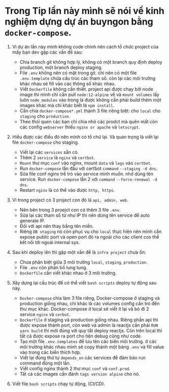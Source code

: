 # Trong Tip lần này mình sẽ nói về kinh nghiệm dựng dự án buyngon bằng `docker-compose`.

1. Vì dự án lần này mình không code chính nên cách tổ chức project của mấy bạn dev gặp các vấn đề sau:
    - Chia branch git không hợp lý, không có một branch quy định deploy production, một branch deploy staging.
    - File `.env` không nên có mặt trong git. chỉ nên có một file `.env.template` chứa cấu trúc các tham số. còn lại các môi trường khác nhau sẽ fill vào các thông số khác nhau.
    - Viết `Dockerfile` không cần thiết. project api được chạy bởi node image thì mình chỉ cần pull `node:12-alpine` về và `mount volumes` lấy luôn `node_modules` vào trong là được không cần phải build thêm một images khác mà chỉ khác biết là `npm install`.
    - Cần chia `docker-compose*.yml` thành 3 file riêng biệt: cho `local` cho `staging` cho `production`.
    - Theo thói quen các bạn chỉ chia nhỏ các prodct mà quên mất còn các config `webserver` thiếu `nginx or apache` và `letscrypt`.

2. Hiểu được các điều đó nên mình có tổ chứ lại. Và quan trọng là viết lại file `docker-compose` cho staging.
    - Viết lại các `services` sẵn có.
    - Thêm 2 `service` là `nginx` và `certbot`.
    - `Mount` thư mục `conf` vào nginx, mount `data` và `logs` vào `certbot`.
    - Run `docker-compose` lần đầu với certbot `command` `--staging -d dns`.
    - Sửa file conf nginx trể trỏ vào service mình muốn. nhớ dùng tên service. Run `docker-compose` lần 2 với `command` `--force-renewal -d dns`.
    - Restart `nginx` là có thể vào được `http, https`.

3. Vì trong project có 3 project con đó là `api, admin, web`.
    - Nên bên trong 3 proejct con có thêm 3 file `.env`.
    - Sửa lại các tham số từ như IP thì nên dùng tên service để auto generate IP.
    - Đối với api nên thay bằng tên miền.
    - Riêng `DB staging` nó còn phục vụ cho `local` thực hiện nên mình cần expose public port và open port đó ra ngoài cho các client cos thể kết nối tới ngoài internal sys.

4. Sau khi deploy lên thì gặp một vấn đề là `infra project` chưa ổn:
    - Chưa phân biệt giữa 3 môi trường `local`, `staging`, `production`.
    - File `.env` còn phân bố lung tung.
    - `Dockerfile` cần viết khác nhau ở 3 môi trường.

5. Xây dựng lại cấu trúc để có thể viết `bash scripts` deploy tự động sau này.
    - `Docker-compose` chia làm 3 file riêng, Docker-compose ở staging và production giống nhau, chỉ khác là các volumes config cần trỏ đến thư mục khác. Docker-compose ở local sẽ viết ít lại và bỏ đi 2 service `nginx` và `cerbot`.
    - `Dockerfile` ở staging và production giống nhau. Riêng phần api thì được expose thành port, còn web và admin là reactjs cần phải `RUN yarn build` thì mới đúng với quy tắt deploy reactjs. Còn trên local thì tất cả được expose ra port cho tiện debug cũng như code.
    - Tạo một file `.env.templates` để lưu tên các biến môi trường. ở các môi trường khác nhau mình sẽ copy thành một bảng `.env` và fill value vào trong các biến thích hợp.
    - Viết lại đúng thứ tự `depends_on` các services để đảm bảo run command đúng một lần.
    - Viết config nginx thành 2 thư mục `conf` và `conf.prod`.
    - Tất cả các images cần đánh `tags version alpine` cho nó.

6. Viết file `bash scripts` chạy tự động, (CI/CD).